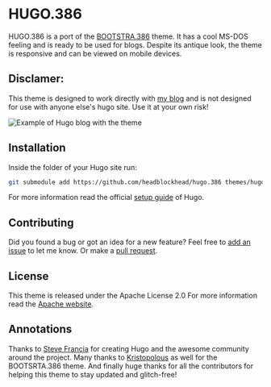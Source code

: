 # HUGO.386
HUGO.386 is a port of the [BOOTSTRA.386](https://github.com/kristopolous/BOOTSTRA.386) theme. It has a cool MS-DOS feeling and is ready to be used for blogs. Despite its antique look, the theme is responsive and can be viewed on mobile devices.

## Disclamer:
This theme is designed to work directly with [my blog](https://headblockhead.com/) and is not designed for use with anyone else's hugo site. Use it at your own risk!

![Example of Hugo blog with the theme](images/screenshot.png)

## Installation
Inside the folder of your Hugo site run:

```bash
git submodule add https://github.com/headblockhead/hugo.386 themes/hugo.386
```

For more information read the official [setup guide](https://gohugo.io/overview/installing/) of Hugo.

## Contributing

Did you found a bug or got an idea for a new feature? Feel free to [add an issue](https://github.com/headblockhead/hugo.386/issues/new) to let me know. Or make a [pull request](https://github.com/headblockhead/hugo.386/compare).

## License

This theme is released under the Apache License 2.0 For more information read the [Apache website](https://www.apache.org/licenses/LICENSE-2.0).

## Annotations

Thanks to [Steve Francia](https://github.com/spf13) for creating Hugo and the awesome community around the project. Many thanks to [Kristopolous](https://github.com/kristopolous) as well for the BOOTSRTA.386 theme. And finally huge thanks for all the contributors for helping this theme to stay updated and glitch-free!

